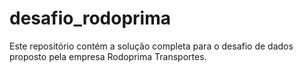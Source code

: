 # desafio_rodoprima
Este repositório contém a solução completa para o desafio de dados proposto pela empresa Rodoprima Transportes.
